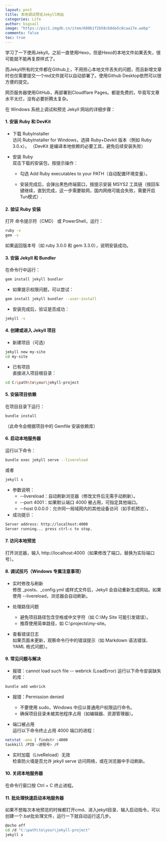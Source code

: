 ```yaml
---
layout: post
title: 本地调试预览Jekyll网站
categories: Life
author: bigsail
image: "https://pic1.imgdb.cn/item/680b1f2b58cb8da5c8caa17e.webp"
comments: false
toc: true
---
```


学习了一下使用Jekyll。之前一直使用Hexo，但是Hexo的本地文件如果丢失，很可能就不能再复原样式了。

而Jekyll所有的文件都在Github上，不用担心本地文件丢失的问题，而且新增文章时也仅需要提交一个md文件就可以自动部署了。使用Github Desktop依然可以很方便的提交。

网页服务器使用GitHub，再部署到Cloudflare Pages。都是免费的，毕竟写文章水平太烂，没有必要折腾太复杂。

在 Windows 系统上调试和预览 Jekyll 网站的详细步骤：

#### 1. 安装 Ruby 和 DevKit  

- 下载 RubyInstaller  
 访问 RubyInstaller for Windows，选择 Ruby+Devkit 版本（例如 Ruby 3.0.x）。
（DevKit 是编译本地依赖的必要工具，避免后续安装失败）

- 安装 Ruby  
双击下载的安装包，按提示操作：

    - 勾选 Add Ruby executables to your PATH（自动配置环境变量）。

    - 安装完成后，会弹出黑色终端窗口，按提示安装 MSYS2 工具链（按回车键继续，直到完成，这一步需要联网，国内网络可能会失败，需要开启Tun模式）.  

#### 2. 验证 Ruby 安装

打开 命令提示符（CMD） 或 PowerShell，运行：

```bash
ruby -v
gem -v
```

如果返回版本号（如 ruby 3.0.0 和 gem 3.3.0），说明安装成功。

#### 3. 安装 Jekyll 和 Bundler

在命令行中运行：

```bash
gem install jekyll bundler
```

- 如果提示权限问题，可以尝试：

```bash
gem install jekyll bundler --user-install
```

- 安装完成后，验证是否成功：

```bash
jekyll -v
```

#### 4. 创建或进入 Jekyll 项目

- 新建项目（可选）

```bash
jekyll new my-site
cd my-site
```

- 已有项目  
直接进入项目根目录：

```bash
cd C:\path\to\your\jekyll-project
```

#### 5. 安装项目依赖  

在项目目录下运行：

```bash
bundle install
```

（此命令会根据项目中的 Gemfile 安装依赖库）

#### 6. 启动本地服务器

运行以下命令：

```bash
bundle exec jekyll serve --livereload
```

或者

```bash
jekyll s
```

- 参数说明：
    - --livereload：自动刷新浏览器（修改文件后无需手动刷新）。
    - --port 4001：如果默认端口 4000 被占用，可指定其他端口。
    - --host 0.0.0.0：允许同一局域网内的其他设备访问（如手机预览）。
- 成功提示：

```bash
Server address: http://localhost:4000
Server running... press ctrl-c to stop.
```

#### 7. 访问本地预览

打开浏览器，输入 http://localhost:4000（如果修改了端口，替换为实际端口号）。

#### 8. 调试技巧（Windows 专属注意事项）

- 实时修改与刷新  
修改 _posts、_config.yml 或样式文件后，Jekyll 会自动重新生成网站。如果使用 --livereload，浏览器会自动刷新。

- 处理路径问题
    - 避免项目路径包含空格或中文字符（如 C:\My Site 可能引发错误）。
    - 推荐使用简单路径，如 C:\projects\my-site。

- 查看错误日志  
如果页面未更新，观察命令行中的错误提示（如 Markdown 语法错误、YAML 格式问题）。


#### 9. 常见问题与解决

- 报错：cannot load such file -- webrick (LoadError)
运行以下命令安装缺失的库：

```bash
bundle add webrick
```

- 报错：Permission denied
    - 不要使用 sudo，Windows 中应以普通用户权限运行命令。
    - 确保项目目录未被其他程序占用（如编辑器、资源管理器）。

- 端口被占用  
运行以下命令终止占用 4000 端口的进程：

```bash
netstat -ano | findstr :4000
taskkill /PID <进程号> /F
```  

- 实时加载（LiveReload）无效  
检查防火墙是否允许 jekyll serve 访问网络，或在浏览器中手动刷新。

#### 10. 关闭本地服务器  

在命令行窗口按 Ctrl + C 终止进程。  

#### 11. 批处理快速启动本地服务器

如果不想每次本地预览的时候都打开cmd、进入jekyll目录、输入启动指令，可以创建一个.bat批处理文件，运行一下就自动运行这几步。

```bash
@echo off
cd /d "C:\path\to\your\jekyll-project"
jekyll s
```  
